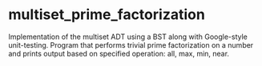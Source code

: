# multiset_prime_factorization
Implementation of the multiset ADT using a BST along with Google-style unit-testing. Program that performs trivial prime factorization on a number and prints output based on specified operation: all, max, min, near.
